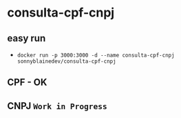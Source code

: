 # consulta-cpf-cnpj

## easy run
- `docker run -p 3000:3000 -d --name consulta-cpf-cnpj sonnyblainedev/consulta-cpf-cnpj`

## CPF - OK
## CNPJ `Work in Progress`
